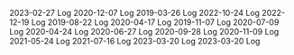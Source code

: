 2023-02-27 Log
2020-12-07 Log
2019-03-26 Log
2022-10-24 Log
2022-12-19 Log
2019-08-22 Log
2020-04-17 Log
2019-11-07 Log
2020-07-09 Log
2020-04-24 Log
2020-06-27 Log
2020-09-28 Log
2020-11-09 Log
2021-05-24 Log
2021-07-16 Log
2023-03-20 Log
2023-03-20 Log
